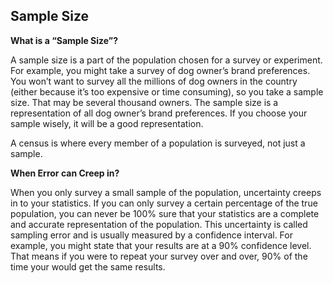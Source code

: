 ## Sample Size

**What is a “Sample Size”?**

A sample size is a part of the population chosen for a survey or experiment. For example, you might take a survey of dog owner’s brand preferences. You won’t want to survey all the millions of dog owners in the country (either because it’s too expensive or time consuming), so you take a sample size. That may be several thousand owners. The sample size is a representation of all dog owner’s brand preferences. If you choose your sample wisely, it will be a good representation.

A census is where every member of a population is surveyed, not just a sample.

**When Error can Creep in?**

When you only survey a small sample of the population, uncertainty creeps in to your statistics. If you can only survey a certain percentage of the true population, you can never be 100% sure that your statistics are a complete and accurate representation of the population. This uncertainty is called sampling error and is usually measured by a confidence interval. For example, you might state that your results are at a 90% confidence level. That means if you were to repeat your survey over and over, 90% of the time your would get the same results.
